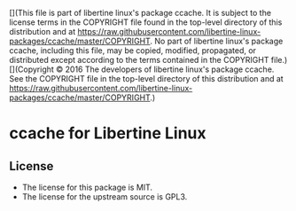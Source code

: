 [](This file is part of libertine linux's package ccache. It is subject to the license terms in the COPYRIGHT file found in the top-level directory of this distribution and at https://raw.githubusercontent.com/libertine-linux-packages/ccache/master/COPYRIGHT. No part of libertine linux's package ccache, including this file, may be copied, modified, propagated, or distributed except according to the terms contained in the COPYRIGHT file.)
[](Copyright © 2016 The developers of libertine linux's package ccache. See the COPYRIGHT file in the top-level directory of this distribution and at https://raw.githubusercontent.com/libertine-linux-packages/ccache/master/COPYRIGHT.)

# ccache for Libertine Linux

## License

* The license for this package is MIT.
* The license for the upstream source is GPL3.
